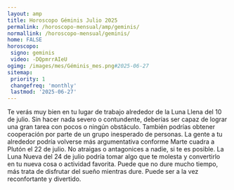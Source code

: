 ```yaml
---
layout: amp
title: Horoscopo Géminis Julio 2025 
permalink: /horoscopo-mensual/amp/geminis/
normallink: /horoscopo-mensual/geminis/
home: FALSE
horoscopo:
 signo: geminis
 video: -DQpmrrAIeU
ogimg: /images/mes/Géminis_mes.png#2025-06-27
sitemap:
 priority: 1
 changefreq: 'monthly'
 lastmod: '2025-06-27'
---
```



Te verás muy bien en tu lugar de trabajo alrededor de la Luna Llena del 10 de julio. Sin hacer nada severo o contundente, deberías ser capaz de lograr una gran tarea con pocos o ningún obstáculo. También podrías obtener cooperación por parte de un grupo inesperado de personas. La gente a tu alrededor podría volverse más argumentativa conforme Marte cuadra a Plutón el 22 de julio. No atraigas o antagonices a nadie, si te es posible. La Luna Nueva del 24 de julio podría tomar algo que te molesta y convertirlo en tu nueva cosa o actividad favorita. Puede que no dure mucho tiempo, más trata de disfrutar del sueño mientras dure. Puede ser a la vez reconfortante y divertido.